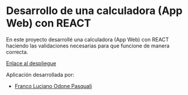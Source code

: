 # Desarrollo de una calculadora (App Web) con REACT

En este proyecto desarrollé una calculadora (App Web) con REACT haciendo las validaciones necesarias para que funcione de manera correcta.

[Enlace al despliegue](https://react-calculadora-app.vercel.app/)

Aplicación desarrollada por:

- [Franco Luciano Odone Pasquali](https://github.com/Franco-Odone)
